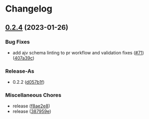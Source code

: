 # Changelog

## [0.2.4](https://github.com/skyerus/schemas/compare/json/json-schema-v0.1.0...json/json-schema-v0.2.4) (2023-01-26)


### Bug Fixes

* add ajv schema linting to pr workflow and validation fixes ([#71](https://github.com/skyerus/schemas/issues/71)) ([407a39c](https://github.com/skyerus/schemas/commit/407a39c2049e95ae1d80c28b68aa2658d597fbc5))


### Release-As

* 0.2.2 ([d057b1f](https://github.com/skyerus/schemas/commit/d057b1f433d775fc2d01d1daf136b881ff4e15f1))


### Miscellaneous Chores

* release ([f8ae2e8](https://github.com/skyerus/schemas/commit/f8ae2e8acdc0ac2db7055e347c35d9f070130a1b))
* release ([387959e](https://github.com/skyerus/schemas/commit/387959e2d12c6c0707aadde1554282304c1bd5b4))
